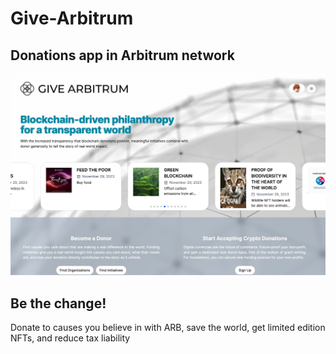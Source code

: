 # Give-Arbitrum
## Donations app in Arbitrum network

![Webshot](/public/webshot.jpg)

## Be the change!

Donate to causes you believe in with ARB, save the world, get limited edition NFTs, and reduce tax liability

